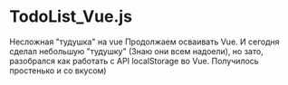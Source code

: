 # TodoList_Vue.js
Несложная "тудушка" на vue
Продолжаем осваивать Vue. И сегодня сделал небольшую "тудушку" (Знаю они всем надоели), но зато, разобрался как работать с API localStorage во Vue. Получилось простенько и со вкусом)
